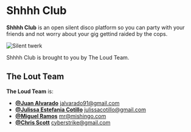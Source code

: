Shhhh Club
===============

**Shhhh Club** is an open silent disco platform so you can party with your friends and not worry about your gig gettind raided by the cops.


![Silent twerk](http://media.giphy.com/media/Q3yLGTu1dLpyE/giphy.gif)


Shhhh Club is brought to you by The Loud Team.

The Lout Team
---------------------

**The Loud Team** is:

- [**@Juan Alvarado**](https://twitter.com/jujuco_) <jalvarado91@gmail.com>
- [**@Julissa Estefania Cotillo**](https://twitter.com/jujuco_) <julissacotillo@gmail.com>
- [**@Miguel Ramos**](https://twitter.com/mishingo_) <mr@mishingo.com>
- [**@Chris Scott**](https://twitter.com/cyberstrike) <cyberstrike@gmail.com>
